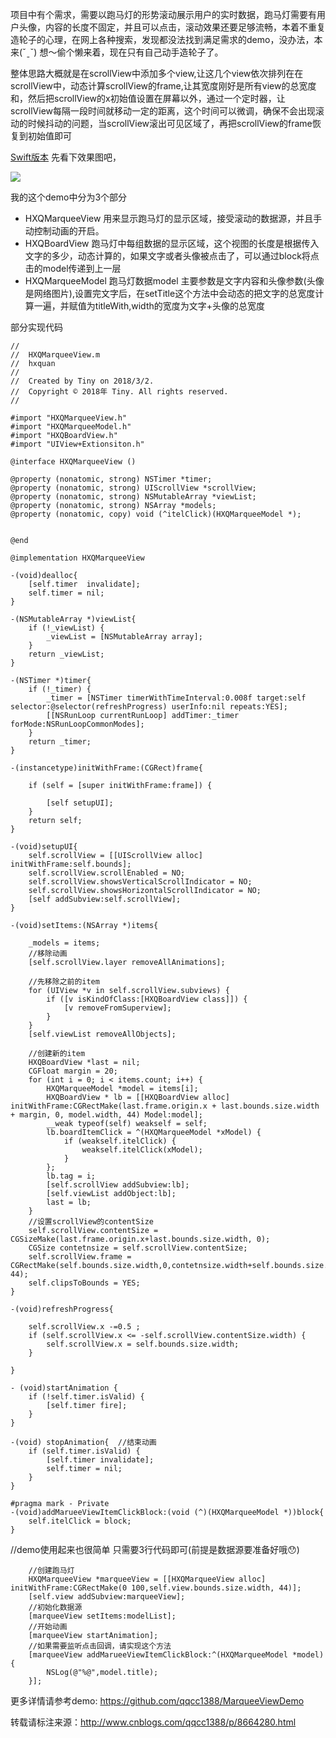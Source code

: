 项目中有个需求，需要以跑马灯的形势滚动展示用户的实时数据，跑马灯需要有用户头像，内容的长度不固定，并且可以点击，滚动效果还要足够流畅，本着不重复造轮子的心理，在网上各种搜索，发现都没法找到满足需求的demo，没办法，本来(ˇˍˇ) 想～偷个懒来着，现在只有自己动手造轮子了。

整体思路大概就是在scrollView中添加多个view,让这几个view依次排列在在scrollView中，动态计算scrollView的frame,让其宽度刚好是所有view的总宽度和，然后把scrollView的x初始值设置在屏幕以外，通过一个定时器，让scrollView每隔一段时间就移动一定的距离，这个时间可以微调，确保不会出现滚动的时候抖动的问题，当scrollView滚出可见区域了，再把scrollView的frame恢复到初始值即可

[Swift版本](https://github.com/qqcc1388/MarqueeView-Swift)
先看下效果图吧，

![](https://github.com/qqcc1388/MarqueeViewDemo/blob/master/source/marquee.gif)

我的这个demo中分为3个部分
* HXQMarqueeView 用来显示跑马灯的显示区域，接受滚动的数据源，并且手动控制动画的开启。
* HXQBoardView 跑马灯中每组数据的显示区域，这个视图的长度是根据传入文字的多少，动态计算的，如果文字或者头像被点击了，可以通过block将点击的model传递到上一层
* HXQMarqueeModel 跑马灯数据model 主要参数是文字内容和头像参数(头像是网络图片),设置完文字后，在setTitle这个方法中会动态的把文字的总宽度计算一遍，并赋值为titleWith,width的宽度为文字+头像的总宽度

部分实现代码
```
//
//  HXQMarqueeView.m
//  hxquan
//
//  Created by Tiny on 2018/3/2.
//  Copyright © 2018年 Tiny. All rights reserved.
//

#import "HXQMarqueeView.h"
#import "HXQMarqueeModel.h"
#import "HXQBoardView.h"
#import "UIView+Extionsiton.h"

@interface HXQMarqueeView ()

@property (nonatomic, strong) NSTimer *timer;
@property (nonatomic, strong) UIScrollView *scrollView;
@property (nonatomic, strong) NSMutableArray *viewList;
@property (nonatomic, strong) NSArray *models;
@property (nonatomic, copy) void (^itelClick)(HXQMarqueeModel *);


@end

@implementation HXQMarqueeView

-(void)dealloc{
    [self.timer  invalidate];
    self.timer = nil;
}

-(NSMutableArray *)viewList{
    if (!_viewList) {
        _viewList = [NSMutableArray array];
    }
    return _viewList;
}

-(NSTimer *)timer{
    if (!_timer) {
        _timer = [NSTimer timerWithTimeInterval:0.008f target:self selector:@selector(refreshProgress) userInfo:nil repeats:YES];
        [[NSRunLoop currentRunLoop] addTimer:_timer forMode:NSRunLoopCommonModes];
    }
    return _timer;
}

-(instancetype)initWithFrame:(CGRect)frame{
    
    if (self = [super initWithFrame:frame]) {
        
        [self setupUI];
    }
    return self;
}

-(void)setupUI{
    self.scrollView = [[UIScrollView alloc] initWithFrame:self.bounds];
    self.scrollView.scrollEnabled = NO;
    self.scrollView.showsVerticalScrollIndicator = NO;
    self.scrollView.showsHorizontalScrollIndicator = NO;
    [self addSubview:self.scrollView];
}

-(void)setItems:(NSArray *)items{

    _models = items;
    //移除动画
    [self.scrollView.layer removeAllAnimations];
    
    //先移除之前的item
    for (UIView *v in self.scrollView.subviews) {
        if ([v isKindOfClass:[HXQBoardView class]]) {
            [v removeFromSuperview];
        }
    }
    [self.viewList removeAllObjects];
    
    //创建新的item
    HXQBoardView *last = nil;
    CGFloat margin = 20;
    for (int i = 0; i < items.count; i++) {
        HXQMarqueeModel *model = items[i];
        HXQBoardView * lb = [[HXQBoardView alloc] initWithFrame:CGRectMake(last.frame.origin.x + last.bounds.size.width + margin, 0, model.width, 44) Model:model];
        __weak typeof(self) weakself = self;
        lb.boardItemClick = ^(HXQMarqueeModel *xModel) {
            if (weakself.itelClick) {
                weakself.itelClick(xModel);
            }
        };
        lb.tag = i;
        [self.scrollView addSubview:lb];
        [self.viewList addObject:lb];
        last = lb;
    }
    //设置scrollView的contentSize
    self.scrollView.contentSize = CGSizeMake(last.frame.origin.x+last.bounds.size.width, 0);
    CGSize contetnsize = self.scrollView.contentSize;
    self.scrollView.frame = CGRectMake(self.bounds.size.width,0,contetnsize.width+self.bounds.size.width, 44);
    self.clipsToBounds = YES;
}

-(void)refreshProgress{
    
    self.scrollView.x -=0.5 ;
    if (self.scrollView.x <= -self.scrollView.contentSize.width) {
        self.scrollView.x = self.bounds.size.width;
    }
    
}

- (void)startAnimation {
    if (!self.timer.isValid) {
        [self.timer fire];
    }
}

-(void) stopAnimation{  //结束动画
    if (self.timer.isValid) {
        [self.timer invalidate];
        self.timer = nil;
    }
}

#pragma mark - Private
-(void)addMarueeViewItemClickBlock:(void (^)(HXQMarqueeModel *))block{
    self.itelClick = block;
}

```

//demo使用起来也很简单   只需要3行代码即可(前提是数据源要准备好哦😯)
```
    //创建跑马灯
    HXQMarqueeView *marqueeView = [[HXQMarqueeView alloc] initWithFrame:CGRectMake(0 100,self.view.bounds.size.width, 44)];
    [self.view addSubview:marqueeView];
    //初始化数据源
    [marqueeView setItems:modelList];
    //开始动画
    [marqueeView startAnimation];
    //如果需要监听点击回调，请实现这个方法
    [marqueeView addMarueeViewItemClickBlock:^(HXQMarqueeModel *model) {
        NSLog(@"%@",model.title);
    }];
```

更多详情请参考demo: https://github.com/qqcc1388/MarqueeViewDemo 

转载请标注来源：http://www.cnblogs.com/qqcc1388/p/8664280.html
